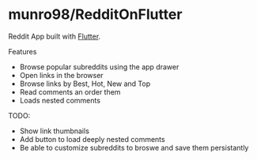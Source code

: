 # munro98/RedditOnFlutter

Reddit App built with [Flutter](https://flutter.io/).


Features
 * Browse popular subreddits using the app drawer
 * Open links in the browser
 * Browse links by Best, Hot, New and Top
 * Read comments an order them
 * Loads nested comments
 
 TODO:
 * Show link thumbnails
 * Add button to load deeply nested comments
 * Be able to customize subreddits to broswe and save them persistantly
